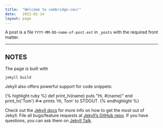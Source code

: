 ```yaml
---
title:  "Welcome to cambridge-ceu!"
date:   2021-02-14
layout: page
---
```


A post is a file `YYYY-MM-DD-name-of-post.ext` in `_posts` with the required front matter.

<!--more-->

---

## NOTES

The page is built with

```
jekyll build
```

Jekyll also offers powerful support for code snippets:

{% highlight ruby %}
def print_hi(name)
  puts "Hi, #{name}"
end
print_hi('Tom')
#=> prints 'Hi, Tom' to STDOUT.
{% endhighlight %}

Check out the [Jekyll docs][jekyll-docs] for more info on how to get the most out of Jekyll. File all bugs/feature requests at [Jekyll’s GitHub repo][jekyll-gh]. If you have questions, you can ask them on [Jekyll Talk][jekyll-talk].

[jekyll-docs]: https://jekyllrb.com/docs/home
[jekyll-gh]:   https://github.com/jekyll/jekyll
[jekyll-talk]: https://talk.jekyllrb.com/
